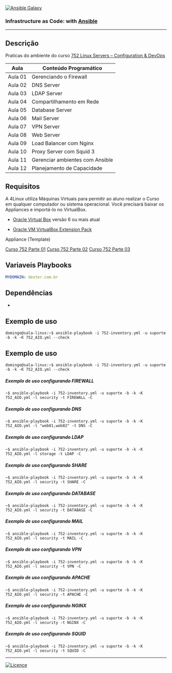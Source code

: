 [![Ansible Galaxy](https://img.shields.io/badge/Ansible%20Galaxy-wluisaraujo-blue.svg)](https://galaxy.ansible.com/wluisaraujo)

### Infrastructure as Code: with [Ansible](https://www.ansible.com)
------------

Descrição
------------

Praticas do ambiente do curso [752 Linux Servers – Configuration & DevOps](https://www.4linux.com.br/curso/linux-servers-configuration-devops)

Aula | Conteúdo Programático
--- | --- 
Aula 01 | Gerenciando o Firewall
Aula 02 | DNS Server
Aula 03 | LDAP Server
Aula 04 | Compartilhamento em Rede
Aula 05 | Database Server  
Aula 06 | Mail Server
Aula 07 | VPN Server 
Aula 08 | Web Server
Aula 09 | Load Balancer com Nginx 
Aula 10 | Proxy Server com Squid 3
Aula 11 | Gerenciar ambientes com Ansible 
Aula 12 | Planejamento de Capacidade
 

Requisitos
------------

A 4Linux utiliza Máquinas Virtuais para permitir ao aluno realizar o Curso em qualquer computador ou sistema operacional. Você precisará baixar os Appliances e importá-lo no VirtualBox.

* [Oracle Virtual Box](https://www.virtualbox.org/wiki/Downloads) versão 6 ou mais atual
 
* [Oracle VM VirtualBox Extension Pack](https://www.virtualbox.org/wiki/Downloads)
 
Appliance (Template)

[Curso 752 Parte 01](https://storage.googleapis.com/4752-repositorio/Curso-4752-P1.ova)
[Curso 752 Parte 02](https://storage.googleapis.com/4752-repositorio/Curso-4752-P2.ova)
[Curso 752 Parte 03](https://storage.googleapis.com/4752-repositorio/Curso-4752-P3.ova)

Variaveis Playbooks
--------------

```yaml
MYDOMAIN: dexter.com.br
```

Dependências
------------

*

Exemplo de uso
----------------

```console
domingo@sala-linus:~$ ansible-playbook -i 752-inventory.yml -u suporte -b -k -K 752_AIO.yml --check
```

Exemplo de uso
----------------

```console
domingo@sala-linus:~$ ansible-playbook -i 752-inventory.yml -u suporte -b -k -K 752_AIO.yml --check
```

##### Exemplo de uso configurando FIREWALL
```console
~$ ansible-playbook -i 752-inventory.yml -u suporte -b -k -K 752_AIO.yml -l security -t FIREWALL -C
```

##### Exemplo de uso configurando DNS
```console
~$ ansible-playbook -i 752-inventory.yml -u suporte -b -k -K 752_AIO.yml -l "web01,web02" -t DNS -C
```

##### Exemplo de uso configurando LDAP
```console
~$ ansible-playbook -i 752-inventory.yml -u suporte -b -k -K 752_AIO.yml -l storage -t LDAP -C
```

##### Exemplo de uso configurando SHARE
```console
~$ ansible-playbook -i 752-inventory.yml -u suporte -b -k -K 752_AIO.yml -l security -t SHARE -C
```

##### Exemplo de uso configurando DATABASE
```console
~$ ansible-playbook -i 752-inventory.yml -u suporte -b -k -K 752_AIO.yml -l security -t DATABASE -C
```

##### Exemplo de uso configurando MAIL
```console
~$ ansible-playbook -i 752-inventory.yml -u suporte -b -k -K 752_AIO.yml -l security -t MAIL -C
```

##### Exemplo de uso configurando VPN
```console
~$ ansible-playbook -i 752-inventory.yml -u suporte -b -k -K 752_AIO.yml -l security -t VPN -C
```

##### Exemplo de uso configurando APACHE
```console
~$ ansible-playbook -i 752-inventory.yml -u suporte -b -k -K 752_AIO.yml -l security -t APACHE -C
```

##### Exemplo de uso configurando NGINX
```console
~$ ansible-playbook -i 752-inventory.yml -u suporte -b -k -K 752_AIO.yml -l security -t NGINX -C
```

##### Exemplo de uso configurando SQUID
```console
~$ ansible-playbook -i 752-inventory.yml -u suporte -b -k -K 752_AIO.yml -l security -t SQUID -C
```

----------------
[![Licence](https://img.shields.io/badge/License-GPL%20v3-red.svg)](https://www.gnu.org/licenses/gpl-3.0.pt-br.html)